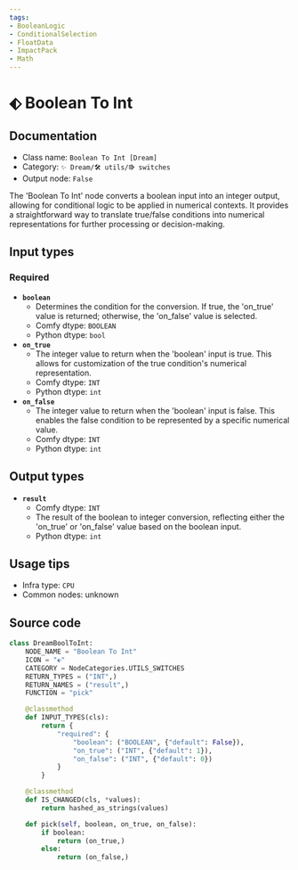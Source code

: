```yaml
---
tags:
- BooleanLogic
- ConditionalSelection
- FloatData
- ImpactPack
- Math
---
```


# ⬖ Boolean To Int
## Documentation
- Class name: `Boolean To Int [Dream]`
- Category: `✨ Dream/🛠 utils/⭆ switches`
- Output node: `False`

The 'Boolean To Int' node converts a boolean input into an integer output, allowing for conditional logic to be applied in numerical contexts. It provides a straightforward way to translate true/false conditions into numerical representations for further processing or decision-making.
## Input types
### Required
- **`boolean`**
    - Determines the condition for the conversion. If true, the 'on_true' value is returned; otherwise, the 'on_false' value is selected.
    - Comfy dtype: `BOOLEAN`
    - Python dtype: `bool`
- **`on_true`**
    - The integer value to return when the 'boolean' input is true. This allows for customization of the true condition's numerical representation.
    - Comfy dtype: `INT`
    - Python dtype: `int`
- **`on_false`**
    - The integer value to return when the 'boolean' input is false. This enables the false condition to be represented by a specific numerical value.
    - Comfy dtype: `INT`
    - Python dtype: `int`
## Output types
- **`result`**
    - Comfy dtype: `INT`
    - The result of the boolean to integer conversion, reflecting either the 'on_true' or 'on_false' value based on the boolean input.
    - Python dtype: `int`
## Usage tips
- Infra type: `CPU`
- Common nodes: unknown


## Source code
```python
class DreamBoolToInt:
    NODE_NAME = "Boolean To Int"
    ICON = "⬖"
    CATEGORY = NodeCategories.UTILS_SWITCHES
    RETURN_TYPES = ("INT",)
    RETURN_NAMES = ("result",)
    FUNCTION = "pick"

    @classmethod
    def INPUT_TYPES(cls):
        return {
            "required": {
                "boolean": ("BOOLEAN", {"default": False}),
                "on_true": ("INT", {"default": 1}),
                "on_false": ("INT", {"default": 0})
            }
        }

    @classmethod
    def IS_CHANGED(cls, *values):
        return hashed_as_strings(values)

    def pick(self, boolean, on_true, on_false):
        if boolean:
            return (on_true,)
        else:
            return (on_false,)

```
